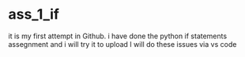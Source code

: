 # ass_1_if
it is my first attempt in Github.
i have done the python if statements assegnment and i will try it to upload
I will do these issues via vs code